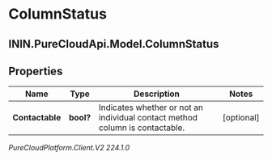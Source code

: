 # ColumnStatus

## ININ.PureCloudApi.Model.ColumnStatus

## Properties

|Name | Type | Description | Notes|
|------------ | ------------- | ------------- | -------------|
| **Contactable** | **bool?** | Indicates whether or not an individual contact method column is contactable. | [optional] |



_PureCloudPlatform.Client.V2 224.1.0_
